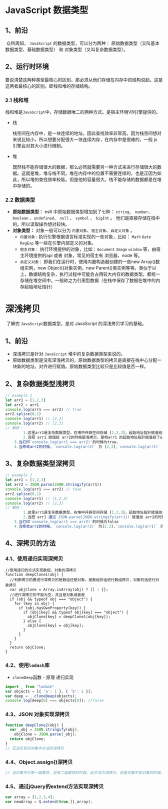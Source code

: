 # JavaScript 数据类型

## 1、前沿

​		众所周知， `JavaScript` 的数据类型，可以分为两种： 原始数据类型（又叫基本数据类型、基础数据类型） 和 对象类型（又叫复杂数据类型）。

## 2、运行时环境

​		要说清楚这两种类型最核心的区别，那必须从他们存储在内存中的结构说起。这是这两者最核心的区别。即栈和堆的存储结构。

### 2.1 栈和堆

栈和堆是`JavaScript`中，存储数据唯二的两种方式。是宿主环境V8引擎提供的。

- 栈

  ​		栈空间在内存中，是一块连续的地址。因此查找效率非常高。因为栈空间想对来说比较小，所以想要分配很大一块连续内存，在内存中是很难的，一般 js 引擎会对其大小进行限制。

- 堆

  ​		既然栈不能存储很大的数据，那么必然就需要另一种方式来进行存储很大的数据。这就是堆，堆与栈不同。堆在内存中的位置不需要连续的，也是正因为如此，所以堆的查找效率较低。但是他的容量很大。栈不能存储的数据都是在堆中存储的。

### 2.2 数据类型

- **原始数据类型：** es6 中原始数据类型增加到了七种： `string`、 `number`、`boolean` 、`undefined`、  `null` 、 `symbol` 、 `bigInt` 。 他们是直接存储在栈中的。所以读取操作想对较快。
- **对象类型：** 对象一般可以分为 `内置对象`、`宿主对象`、`自定义对象`  。
  - `内置对象` : 执行引擎根据语言标准实现的一些对象，比如： `Math`   `Date`   `RegExp` 等一些在引擎内部定义的对象。
  - `宿主对象：` 执行环境提供的对象，比如：`document`   `Image`   `window`  等，由宿主环境提供的api 或者 对象，常见的宿主有 浏览器，node 等。
  - `自定义对象：`  即我们在运行时，使用内置构造器创建的一些new Array()数组实例，new Object()对象实例，new Parent()类实例等等。类似于以上，数据结构复杂，执行过程中可能会占用较大内存的数据类型。都统一存储在堆空间中。一般称之为引用型数据（在栈中保存了数据在堆中的内存起始地址指针）

# 深浅拷贝

​		了解完 `JavaScript`数据类型，是对 JavaScript 的深浅拷贝学习的基础。

## 1、前沿

- 深浅拷贝是针对 `JavaScript` 堆中的复杂数据类型来说的。
- 原始数据类型是没有深浅拷贝的，原始数据类型的拷贝是直接在栈中心分配一块新的地址，对齐进行赋值。原始数据类型比较只是比较值是否一样。

## 2、复杂数据类型浅拷贝

```javascript
// example 1
let arr1 = [1,2,3]
let arr2 = arr1
console.log(arr1 === arr2) // true
arr2.splice(0,1)
console.log(arr1) // [2,3]
console.log(arr2) // [2,3]
// 解析： 
		1.这里arr1是复杂数据类型，在堆中开辟空间存储 [1,2,3]，起始地址指针赋值给栈中的 arr1 ，
		2.当把 arr1 赋值给 arr2的时候是浅拷贝，是吧arr1 的起始地址指针赋值给了arr2。即arr1,arr2的地址指针都指向堆中的[1,2,3]。
    3.当打印`console.log(arr1 === arr2)`的时候为true，
   	4.当修改arr2的时候，`console.log(arr2)` 为 [2,3],`console.log(arr1)` 也为 [2,3]。 所以arr1和arr2指向堆中的同一份数据。
```

## 3、复杂数据类型深拷贝

```javascript
// example 2
let arr1 = [1,2,3]
let arr2 = JSON.parse(JSON.stringify(arr1))
console.log(arr1 === arr2) // fase
arr2.splice(0,1)
console.log(arr1) // [1,2,3]
console.log(arr2) // [2,3]
// 解析： 
		1.这里arr1是复杂数据类型，在堆中开辟空间存储 [1,2,3]，起始地址指针赋值给栈中的 arr1 。
		2.当把 arr1 通过`JSON.parse(JSON.stringify(arr1))`赋值给 arr2的时候是深拷贝，是在堆中开辟了一块新的空间，然后复制arr1起始地址指针指向的堆中的值，给新的空间，然后新空间的起始地址指针赋值给了arr2。即arr1,arr2的地址指针不相同，且指向堆中的不同的[1,2,3]。
    3.当打印`console.log(arr1 === arr2)`的时候为false
    4.当修改arr2的时候，`console.log(arr2)` 为[2,3],`console.log(arr1)` 仍为 [1,2,3]。 所以arr1和arr2指向堆中的不同的数据。
```

## 4、深拷贝的方法

### 4.1、使用递归实现深拷贝

```
//使用递归的方式实现数组、对象的深拷贝
function deepClone1(obj) {
  //判断拷贝的要进行深拷贝的是数组还是对象，是数组的话进行数组拷贝，对象的话进行对象拷贝
  var objClone = Array.isArray(obj) ? [] : {};
  //进行深拷贝的不能为空，并且是对象或者是
  if (obj && typeof obj === "object") {
    for (key in obj) {
      if (obj.hasOwnProperty(key)) {
        if (obj[key] && typeof obj[key] === "object") {
          objClone[key] = deepClone1(obj[key]);
        } else {
          objClone[key] = obj[key];
        }
      }
    }
  }
  return objClone;
}
```

### 4.2、使用`lodash`库

- `cloneDeep`函数 - 原理 递归实现

```javascript
import _ from "lodash"
var objects = [{ 'a': 1 }, { 'b': 2 }];
var deep = _.cloneDeep(objects);
console.log(deep[0] === objects[0]); //false
```

### 4.3、JSON 对象实现深拷贝

```javascript
function deepClone2(obj) {
  var _obj = JSON.stringify(obj),
    objClone = JSON.parse(_obj);
  return objClone;
}
// 无法实现对对象中方法的深拷贝
```

### 4.4、Object.assign()深拷贝

```javascript
// 当对象中只有一级属性，没有二级属性的时候，此方法为深拷贝，但是对象中有对象的时候，此方法，在二级属性以后就是浅拷贝
```

### 4.5、通过jQuery的extend方法实现深拷贝

```javascript
var array = [1,2,3,4];
var newArray = $.extend(true,[],array);
```



